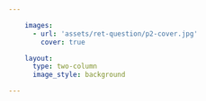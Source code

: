 ```yaml
---

    images:
      - url: 'assets/ret-question/p2-cover.jpg'
        cover: true

    layout:
      type: two-column
      image_style: background

---
```

